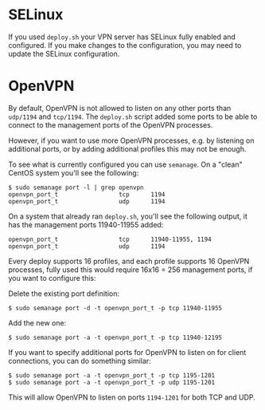 # SELinux

If you used `deploy.sh` your VPN server has SELinux fully enabled and 
configured. If you make changes to the configuration, you may need to update
the SELinux configuration.

# OpenVPN 

By default, OpenVPN is not allowed to listen on any other ports than `udp/1194` 
and `tcp/1194`. The `deploy.sh` script added some ports to be able to connect
to the management ports of the OpenVPN processes.

However, if you want to use more OpenVPN processes, e.g. by listening on 
additional ports, or by adding additional profiles this may not be enough.

To see what is currently configured you can use `semanage`. On a "clean" 
CentOS system you'll see the following:

    $ sudo semanage port -l | grep openvpn
    openvpn_port_t                 tcp      1194
    openvpn_port_t                 udp      1194

On a system that already ran `deploy.sh`, you'll see the following output, it
has the management ports 11940-11955 added:

    openvpn_port_t                 tcp      11940-11955, 1194
    openvpn_port_t                 udp      1194

Every deploy supports 16 profiles, and each profile supports 16 OpenVPN 
processes, fully used this would require 16x16 = 256 management ports, if you
want to configure this:

Delete the existing port definition:

    $ sudo semanage port -d -t openvpn_port_t -p tcp 11940-11955

Add the new one:

    $ sudo semanage port -a -t openvpn_port_t -p tcp 11940-12195

If you want to specify additional ports for OpenVPN to listen on for client 
connections, you can do something similar:

    $ sudo semanage port -a -t openvpn_port_t -p tcp 1195-1201
    $ sudo semanage port -a -t openvpn_port_t -p udp 1195-1201

This will allow OpenVPN to listen on ports `1194-1201` for both TCP and UDP.

